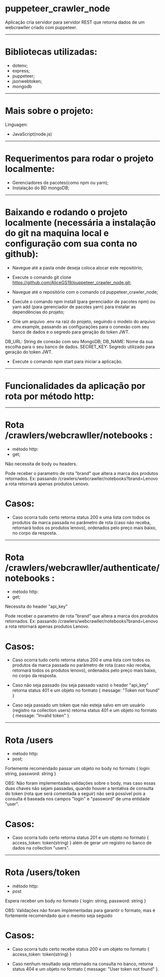 # puppeteer_crawler_node
Aplicação cria servidor para servidor REST que retorna dados de um webcrawller criado com puppeteer.

---

# Bibliotecas utilizadas:

- dotenv;
- express;
- puppeteer;
- jsonwebtoken;
- mongodb

---

# Mais sobre o projeto:
  
Linguagen:
- JavaScript(node.js)

---

# Requerimentos para rodar o projeto localmente:

- Gerenciadores de pacotes(como npm ou yarn);
- Instalação do BD mongoDB;

---

# Baixando e rodando o projeto localmente (necessária a instalação do git na maquina local e configuração com sua conta no github):

- Navegue até a pasta onde deseja coloca alocar este repositório;

- Execute o comando git clone https://github.com/AliceGS19/puppeteer_crawler_node.git;

- Navegue até o repositório com o comando cd puppeteer_crawler_node;

- Execute o comando npm install (para gerenciador de pacotes npm) ou yarn add 
(para gerenciador de pacotes yarn) para instalar as dependências do projeto;

- Crie um arquivo .env na raiz do projeto, seguindo o modelo do arquivo .env.example, 
passando as configurações para o conexão com seu banco de dados e o segredo para geração
do token JWT.

DB_URL: String de conexão com seu MongoDB;
DB_NAME: Nome da sua escolha para o seu banco de dados.
SECRET_KEY: Segredo utilizado para geração do token JWT.

- Execute o comando npm start para iniciar a aplicação.

---

# Funcionalidades da aplicação por rota por método http:

---

# Rota /crawlers/webcrawller/notebooks :
- método http:
- get;

Não necessita de body ou headers.

Pode receber o parametro de rota "brand" que altera a marca dos produtos retornados.
Ex: passando /crawlers/webcrawller/notebooks?brand=Lenovo a rota retornará apenas
produtos Lenovo.


# Casos:

- Caso ocorra tudo certo retorna status 200 e uma lista com todos os produtos da
marca passada no parâmetro de rota (caso não receba, retornará todos os produtos lenovo),
ordenados pelo preço mais baixo, no corpo da resposta.

---

# Rota /crawlers/webcrawller/authenticate/notebooks :
- método http:
- get;

Necessita do header "api_key"

Pode receber o parametro de rota "brand" que altera a marca dos produtos retornados.
Ex: passando /crawlers/webcrawller/notebooks?brand=Lenovo a rota retornará apenas
produtos Lenovo.


# Casos:

- Caso ocorra tudo certo retorna status 200 e uma lista com todos os produtos da
marca passada no parâmetro de rota (caso não receba, retornará todos os produtos lenovo),
ordenados pelo preço mais baixo, no corpo da resposta.

- Caso não seja passado (ou seja passado vazio) o header "api_key" retorna status 401
e um objeto no formato { message: "Token not found" }

- Caso seja passado um token que não esteja salvo em um usuário (registro na collection users)
retorna status 401 e um objeto no formato { message: "Invalid token" }

---

# Rota /users
- método http:
- post;

Fortemente recomendado passar um objeto no body no formato { login: string, password: string }

OBS: Não foram implementadas validações sobre o body, mas caso essas duas chaves não sejam passadas,
quando houver a tentativa de consulta do token (rota que será comentada a seguir) não será possível
pois a consulta é baseada nos campos "login" e "password" de uma entidade "user".

# Casos:

- Caso ocorra tudo certo retorna status 201 e um objeto no formato { access_token: token(string) }
além de gerar um registro no banco de dados na collection "users".

---

# Rota /users/token
- método http:
- post

Espera receber um body no formato { login: string, password: string }

OBS: Validações não foram implementadas para garantir o formato, mas é
fortemente recomendado que o mesmo seja seguido

# Casos:

- Caso ocorra tudo certo recebe status 200 e um objeto no formato { access_token: token(string) }

- Caso nenhum resultado seja retornado na consulta no banco, retorna status 404 e um objeto
no formato { message: "User token not found" }.
